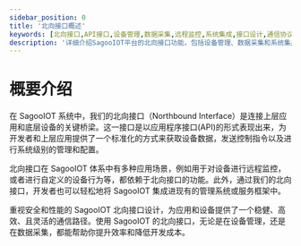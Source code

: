 ```yaml
---
sidebar_position: 0
title: '北向接口概述'
keywords: [北向接口,API接口,设备管理,数据采集,远程监控,系统集成,接口设计,通信协议,IoT接口,应用开发]
description: '详细介绍SagooIOT平台的北向接口功能，包括设备管理、数据采集和系统集成等应用场景的接口说明。'
---
```

# 概要介绍

在 SagooIOT 系统中，我们的北向接口（Northbound Interface）是连接上层应用和底层设备的关键桥梁。这一接口是以应用程序接口(API)的形式表现出来，为开发者和上层应用提供了一个标准化的方式来获取设备数据，发送控制指令以及进行系统级别的管理和配置。

北向接口在 SagooIOT 体系中有多种应用场景，例如用于对设备进行远程监控，或者进行自定义的设备行为等，都依赖于北向接口的功能。此外，通过我们的北向接口，开发者也可以轻松地将 SagooIOT 集成进现有的管理系统或服务框架中。

重视安全和性能的 SagooIOT 北向接口设计，为应用和设备提供了一个稳健、高效、且灵活的通信路径。使用 SagooIOT 的北向接口，无论是在设备管理，还是在数据采集，都能帮助你提升效率和降低开发成本。
